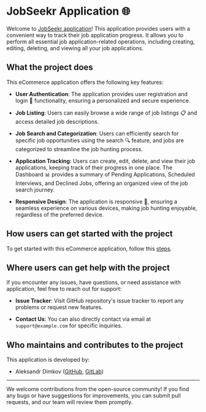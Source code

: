 # JobSeekr Application 🌐

Welcome to [JobSeekr application]()! This application provides users with a convenient way to track their job application progress. It allows you to perform all essential job application-related operations, including creating, editing, deleting, and viewing all your job applications. 


## What the project does

This eCommerce application offers the following key features:

- **User Authentication**: The application provides user registration and login 🔐 functionality, ensuring a personalized and secure experience.

- **Job Listing**: Users can easily browse a wide range of job listings 📋 and access detailed job descriptions.

- **Job Search and Categorization**: Users can efficiently search for specific job opportunities using the search 🔍 feature, and jobs are categorized to streamline the job hunting process.

- **Application Tracking**: Users can create, edit, delete, and view their job applications, keeping track of their progress in one place. The Dashboard 📊 provides a summary of Pending Applications, Scheduled Interviews, and Declined Jobs, offering an organized view of the job search journey.

- **Responsive Design**: The application is responsive 📲, ensuring a seamless experience on various devices, making job hunting enjoyable, regardless of the preferred device.

## How users can get started with the project

To get started with this eCommerce application, follow this [steps]().

## Where users can get help with the project

If you encounter any issues, have questions, or need assistance with application, feel free to reach out for support:

- **Issue Tracker**: Visit GitHub repository's issue tracker to report any problems or request new features.

- **Contact Us**: You can also directly contact via email at `support@example.com` for specific inquiries.

## Who maintains and contributes to the project

This application is developed by:

- Aleksandr Dimkov ([GitHub](https://github.com/DiegoKitty), [GitLab](https://gitlab.com/DiegoKitty))

---

We welcome contributions from the open-source community! If you find any bugs or have suggestions for improvements, you can submit pull requests, and our team will review them promptly.
